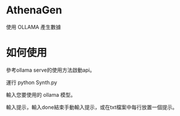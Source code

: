 # AthenaGen
使用 OLLAMA 產生數據

# 如何使用
參考ollama serve的使用方法啟動api。

運行 python Synth.py

輸入您要使用的 ollama 模型。

輸入提示，輸入done結束手動輸入提示，或在txt檔案中每行放置一個提示。
